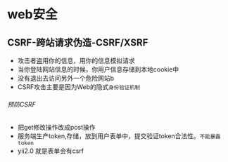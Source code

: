# web安全

## CSRF-跨站请求伪造-CSRF/XSRF 

- 攻击者盗用你的信息，用你的信息模拟请求
- 当你登陆网站信息的时候，你用户信息存储到本地cookie中
- 没有退出去访问另外一个危险网站b
- CSRF攻击主要是因为Web的隐式`身份验证机制`

###### 预防CSRF
- 把get修改操作改成post操作
- 服务端生产token,存储，放到用户表单中，提交验证token合法性。`不能暴露token`
- yii2.0 就是表单会有csrf


